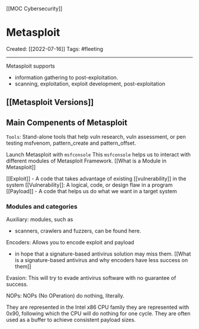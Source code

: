 [[MOC Cybersecurity]]

# Metasploit
Created:  [[2022-07-16]]
Tags: #fleeting 

---
Metasploit supports
- information gathering to post-exploitation.
- scanning, exploitation, exploit development, post-exploitation


## [[Metasploit Versions]]



## Main Compenents of Metasploit
`Tools`: Stand-alone tools that help vuln research, vuln assessment, or pen testing
            msfvenom, pattern_create and pattern_offset.


Launch Metasploit with `msfconsole`
This `msfconsole` helps us to interact with different modules of Metasploit Framework. [[What is a Module in Metasploit]]


[[Exploit]] - A code that takes advantage of existing [[vulnerability]] in the system
[[Vulnerability]]: A logical, code, or design flaw in a program
[[Payload]] - A code that helps us do what we want in a target system


### Modules and categories
Auxiliary: modules, such as 
- scanners, crawlers and fuzzers, can be found here.


Encoders: Allows you to encode exploit and payload 
- in hope that a signature-based antivirus solution may miss them.
[[What is a signature-based antivirus and why encoders have less success on them]]


Evasion: This will try to evade antivirus software with no guarantee of success. 

NOPs: NOPs (No OPeration) do nothing, literally.

They are represented in the Intel x86 CPU family they are represented with 0x90, following which the CPU will do nothing for one cycle. They are often used as a buffer to achieve consistent payload sizes.